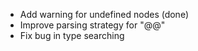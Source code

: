 - Add warning for undefined nodes (done)
- Improve parsing strategy for "@@"
- Fix bug in type searching
